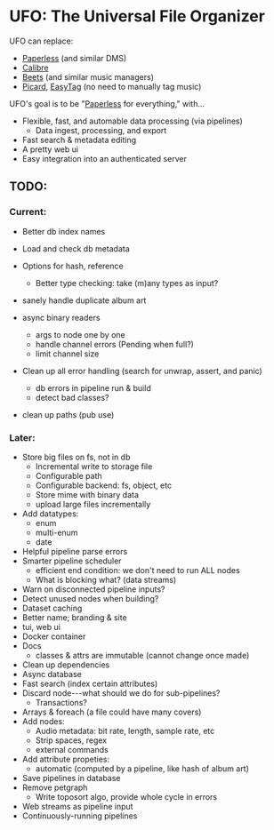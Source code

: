 # UFO: The Universal File Organizer


UFO can replace:
- [Paperless] (and similar DMS)
- [Calibre]
- [Beets] (and similar music managers)
- [Picard], [EasyTag] (no need to manually tag music)


UFO's goal is to be "[Paperless] for everything," with...
- Flexible, fast, and automable data processing (via pipelines)
  - Data ingest, processing, and export
- Fast search & metadata editing
- A pretty web ui
- Easy integration into an authenticated server


[Paperless]: https://docs.paperless-ngx.com
[Calibre]: https://calibre-ebook.com
[Beets]: https://beets.io
[Picard]: https://picard.musicbrainz.org/
[EasyTag]: https://wiki.gnome.org/Apps/EasyTAG



## TODO:

### Current:
- Better db index names

- Load and check db metadata
- Options for hash, reference
  - Better type checking: take (m)any types as input?
- sanely handle duplicate album art

- async binary readers
  - args to node one by one
  - handle channel errors (Pending when full?)
  - limit channel size
- Clean up all error handling (search for unwrap, assert, and panic)
  - db errors in pipeline run & build
  - detect bad classes?
- clean up paths (pub use)


### Later:
- Store big files on fs, not in db
  - Incremental write to storage file
  - Configurable path
  - Configurable backend: fs, object, etc
  - Store mime with binary data
  - upload large files incrementally
- Add datatypes:
  - enum
  - multi-enum
  - date
- Helpful pipeline parse errors
- Smarter pipeline scheduler
  - efficient end condition: we don't need to run ALL nodes
  - What is blocking what? (data streams)
- Warn on disconnected pipeline inputs?
- Detect unused nodes when building?
- Dataset caching
- Better name; branding & site
- tui, web ui
- Docker container
- Docs
  - classes & attrs are immutable (cannot change once made)
- Clean up dependencies
- Async database
- Fast search (index certain attributes)
- Discard node---what should we do for sub-pipelines?
  - Transactions?
- Arrays & foreach (a file could have many covers)
- Add nodes:
  - Audio metadata: bit rate, length, sample rate, etc
  - Strip spaces, regex
  - external commands
- Add attribute propeties:
  - automatic (computed by a pipeline, like hash of album art)
- Save pipelines in database
- Remove petgraph
  - Write toposort algo, provide whole cycle in errors
- Web streams as pipeline input
- Continuously-running pipelines

